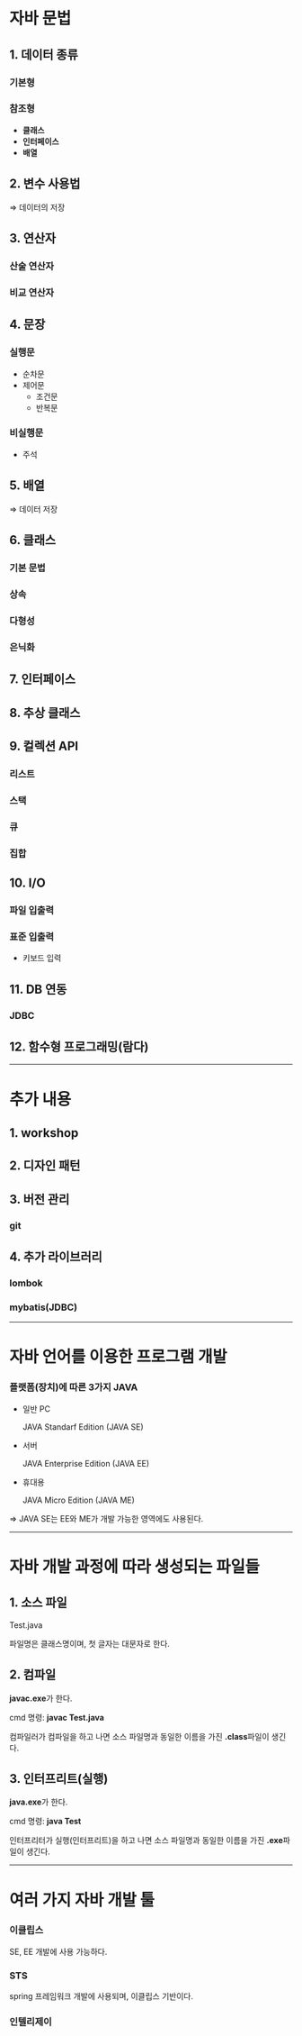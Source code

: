 # 자바 문법

## 1. 데이터 종류

### 기본형

### 참조형

- **클래스**
- **인터페이스**
- **배열**

## 2. 변수 사용법

⇒ 데이터의 저장

## 3. 연산자

### 산술 연산자

### 비교 연산자

## 4. 문장

### 실행문

- 순차문
- 제어문
    - 조건문
    - 반복문

### 비실행문

- 주석

## **5. 배열**

⇒ 데이터 저장

## **6. 클래스**

### **기본 문법**

### **상속**

### **다형성**

### **은닉화**

## **7. 인터페이스**

## 8. 추상 클래스

## 9. 컬렉션 API

### 리스트

### 스택

### 큐

### 집합

## 10. I/O

### 파일 입출력

### 표준 입출력

- 키보드 입력

## 11. DB 연동

### JDBC

## 12. 함수형 프로그래밍(람다)

---

# 추가 내용

## 1. workshop

## 2. 디자인 패턴

## 3. 버전 관리

### git

## 4. 추가 라이브러리

### lombok

### mybatis(JDBC)

---

# 자바 언어를 이용한 프로그램 개발

### 플랫폼(장치)에 따른 3가지 JAVA

- 일반 PC
    
    JAVA Standarf Edition (JAVA SE)
    
- 서버
    
    JAVA Enterprise Edition (JAVA EE)
    
- 휴대용
    
    JAVA Micro Edition (JAVA ME)
    

⇒ JAVA SE는 EE와 ME가 개발 가능한 영역에도 사용된다.

---

# 자바 개발 과정에 따라 생성되는 파일들

## 1. 소스 파일

Test.java

파일명은 클래스명이며, 첫 글자는 대문자로 한다.

## 2. 컴파일

**javac.exe**가 한다.

cmd 명령: **javac Test.java**

컴파일러가 컴파일을 하고 나면 소스 파일명과 동일한 이름을 가진 **.class**파일이 생긴다.

## 3. 인터프리트(실행)

**java.exe**가 한다.

cmd 명령: **java Test**

인터프리터가 실행(인터프리트)을 하고 나면 소스 파일명과 동일한 이름을 가진 **.exe**파일이 생긴다.

---

# 여러 가지 자바 개발 툴

### 이클립스

SE, EE 개발에 사용 가능하다.

### STS

spring 프레임워크 개발에 사용되며, 이클립스 기반이다.

### 인텔리제이